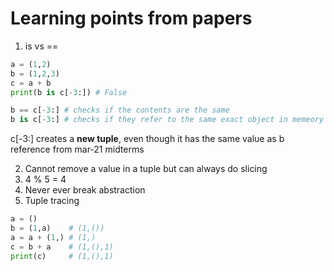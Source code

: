 # Learning points from papers
1) is vs ==
```python
a = (1,2)
b = (1,2,3)
c = a + b
print(b is c[-3:]) # False

b == c[-3:] # checks if the contents are the same
b is c[-3:] # checks if they refer to the same exact object in memeory
```
c[-3:] creates a **new tuple**, even though it has the same value as b  
reference from mar-21 midterms

2) Cannot remove a value in a tuple but can always do slicing
3) 4 % 5 = 4
3) Never ever break abstraction
4) Tuple tracing
```python
a = ()
b = (1,a)    # (1,())
a = a + (1,) # (1,)
c = b + a    # (1,(),1)
print(c)     # (1,(),1)
```
